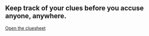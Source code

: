 
## Keep track of your clues before you accuse anyone, anywhere.

[Open the cluesheet](https://abaumer.github.io/cluesheet/)

